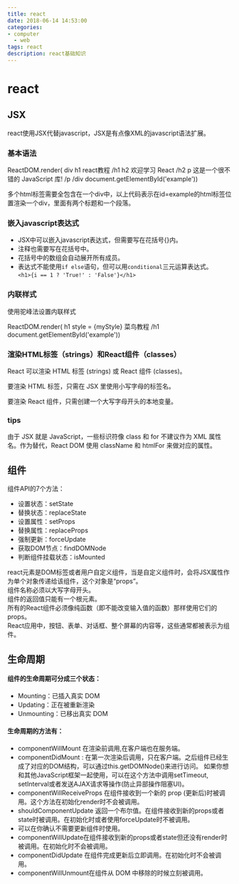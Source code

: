```yaml
---
title: react
date: 2018-06-14 14:53:00
categories: 
- computer
  - web
tags: react
description: react基础知识
---     
```


# react

## JSX

react使用JSX代替javascript，JSX是有点像XML的javascript语法扩展。

### 基本语法

ReactDOM.render(
  div 
    h1 react教程 /h1
    h2 欢迎学习 React /h2
    p 这是一个很不错的 JavaScript 库! /p
  /div
document.getElementById('example'))

多个html标签需要全包含在一个div中，以上代码表示在id=example的html标签位置渲染一个div，里面有两个标题和一个段落。

### 嵌入javascript表达式

* JSX中可以嵌入javascript表达式，但需要写在花括号{}内。
* 注释也需要写在花括号中。
* 花括号中的数组会自动展开所有成员。
* 表达式不能使用`if else`语句，但可以用`conditional`三元运算表达式。  
  `<h1>{i == 1 ? 'True!' : 'False'}</h1>`

### 内联样式

使用驼峰法设置内联样式

ReactDOM.render(
  h1 style = {myStyle} 菜鸟教程 /h1
  document.getElementById('example'))

### 渲染HTML标签（strings）和React组件（classes）

React 可以渲染 HTML 标签 (strings) 或 React 组件 (classes)。

要渲染 HTML 标签，只需在 JSX 里使用小写字母的标签名。


要渲染 React 组件，只需创建一个大写字母开头的本地变量。


### tips

由于 JSX 就是 JavaScript，一些标识符像 class 和 for 不建议作为 XML 属性名。作为替代，React DOM 使用 className 和 htmlFor 来做对应的属性。

## 组件

组件API的7个方法：

* 设置状态：setState
* 替换状态：replaceState
* 设置属性：setProps
* 替换属性：replaceProps
* 强制更新：forceUpdate
* 获取DOM节点：findDOMNode
* 判断组件挂载状态：isMounted

react元素是DOM标签或者用户自定义组件，当是自定义组件时，会将JSX属性作为单个对象传递给该组件，这个对象是“props”。  
组件名称必须以大写字母开头。  
组件的返回值只能有一个根元素。  
所有的React组件必须像纯函数（即不能改变输入值的函数）那样使用它们的props。  
React应用中，按钮、表单、对话框、整个屏幕的内容等，这些通常都被表示为组件。

## 生命周期

#### 组件的生命周期可分成三个状态：

* Mounting：已插入真实 DOM
* Updating：正在被重新渲染
* Unmounting：已移出真实 DOM

#### 生命周期的方法有：

* componentWillMount 在渲染前调用,在客户端也在服务端。
* componentDidMount : 在第一次渲染后调用，只在客户端。之后组件已经生成了对应的DOM结构，可以通过this.getDOMNode()来进行访问。 如果你想和其他JavaScript框架一起使用，可以在这个方法中调用setTimeout, setInterval或者发送AJAX请求等操作(防止异部操作阻塞UI)。
* componentWillReceiveProps 在组件接收到一个新的 prop (更新后)时被调用。这个方法在初始化render时不会被调用。
* shouldComponentUpdate 返回一个布尔值。在组件接收到新的props或者state时被调用。在初始化时或者使用forceUpdate时不被调用。
* 可以在你确认不需要更新组件时使用。
* componentWillUpdate在组件接收到新的props或者state但还没有render时被调用。在初始化时不会被调用。
* componentDidUpdate 在组件完成更新后立即调用。在初始化时不会被调用。
* componentWillUnmount在组件从 DOM 中移除的时候立刻被调用。